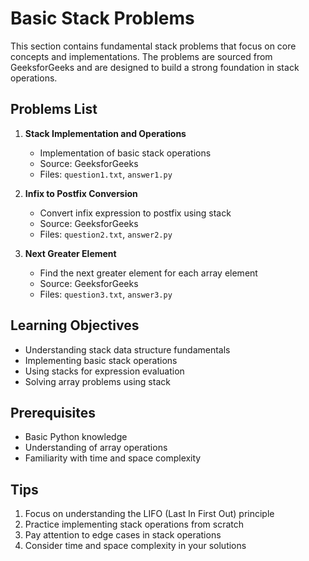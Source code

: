 # Basic Stack Problems

This section contains fundamental stack problems that focus on core concepts and implementations. The problems are sourced from GeeksforGeeks and are designed to build a strong foundation in stack operations.

## Problems List

1. **Stack Implementation and Operations**
   - Implementation of basic stack operations
   - Source: GeeksforGeeks
   - Files: `question1.txt`, `answer1.py`

2. **Infix to Postfix Conversion**
   - Convert infix expression to postfix using stack
   - Source: GeeksforGeeks
   - Files: `question2.txt`, `answer2.py`

3. **Next Greater Element**
   - Find the next greater element for each array element
   - Source: GeeksforGeeks
   - Files: `question3.txt`, `answer3.py`

## Learning Objectives

- Understanding stack data structure fundamentals
- Implementing basic stack operations
- Using stacks for expression evaluation
- Solving array problems using stack

## Prerequisites

- Basic Python knowledge
- Understanding of array operations
- Familiarity with time and space complexity

## Tips

1. Focus on understanding the LIFO (Last In First Out) principle
2. Practice implementing stack operations from scratch
3. Pay attention to edge cases in stack operations
4. Consider time and space complexity in your solutions 